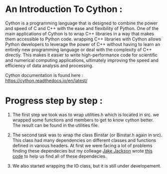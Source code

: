 
# An Introduction To Cython : 

Cython is a programming language that is designed to combine the power and speed of C and C++ with the ease and flexibility of Python. One of the main applications of Cython is to wrap C++ libraries in a way that makes them accessible to Python code. wrapping C++ libraries with Cython allows Python developers to leverage the power of C++ without having to learn an entirely new programming language or deal with the complexity of C++ directly. This makes it easier to write high-performance code for scientific and numerical computing applications, ultimately improving the speed and efficiency of data analysis and processing.


Cython documentation is found here : https://cython.readthedocs.io/en/latest/



# Progress step by step :

1. The first step we took was to wrap utilities.h which is located in src. we wrapped some functions and members to get to know cython better. The result can be found in the utilities file.

2. The second task was to wrap the class Binstar (or Binstar.h again in src). This class had many dependencies on different classes and functions defined in various headers. At first we were facing a lot of problems finding these dependecies but my colleage [Jake Jackson](https://github.com/jjackson1994) wrote [this code]() to help us find all of these dependecies.


3. We also started wrapping the IO class, but it is still under developement.



